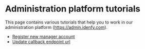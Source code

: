 # Administration platform tutorials
This page contains various tutorials that help you to work in our administration platform (https://admin.idenfy.com).

- [Register new manager account](https://github.com/idenfy/Documentation/blob/master/pages/tutorials/admin-platform/RegisterNewManager.md)
- [Update callback endpoint url](https://github.com/idenfy/Documentation/blob/master/pages/tutorials/admin-platform/UpdateCallbackEndpoint.md)

